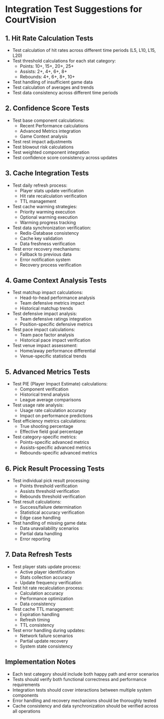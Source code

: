 # Integration Test Suggestions for CourtVision

## 1. Hit Rate Calculation Tests
- Test calculation of hit rates across different time periods (L5, L10, L15, L20)
- Test threshold calculations for each stat category:
  - Points: 10+, 15+, 20+, 25+
  - Assists: 2+, 4+, 6+, 8+
  - Rebounds: 4+, 6+, 8+, 10+
- Test handling of insufficient game data
- Test calculation of averages and trends
- Test data consistency across different time periods

## 2. Confidence Score Tests
- Test base component calculations:
  - Recent Performance calculations
  - Advanced Metrics integration
  - Game Context analysis
- Test rest impact adjustments
- Test blowout risk calculations
- Test weighted component integration
- Test confidence score consistency across updates

## 3. Cache Integration Tests
- Test daily refresh process:
  - Player stats update verification
  - Hit rate recalculation verification
  - TTL management
- Test cache warming strategies:
  - Priority warming execution
  - Optional warming execution
  - Warming progress tracking
- Test data synchronization verification:
  - Redis-Database consistency
  - Cache key validation
  - Data freshness verification
- Test error recovery mechanisms:
  - Fallback to previous data
  - Error notification system
  - Recovery process verification

## 4. Game Context Analysis Tests
- Test matchup impact calculations:
  - Head-to-head performance analysis
  - Team defensive metrics impact
  - Historical matchup trends
- Test defensive impact analysis:
  - Team defensive ratings integration
  - Position-specific defensive metrics
- Test pace impact calculations:
  - Team pace factor analysis
  - Historical pace impact verification
- Test venue impact assessment:
  - Home/away performance differential
  - Venue-specific statistical trends

## 5. Advanced Metrics Tests
- Test PIE (Player Impact Estimate) calculations:
  - Component verification
  - Historical trend analysis
  - League average comparisons
- Test usage rate analysis:
  - Usage rate calculation accuracy
  - Impact on performance predictions
- Test efficiency metrics calculations:
  - True shooting percentage
  - Effective field goal percentage
- Test category-specific metrics:
  - Points-specific advanced metrics
  - Assists-specific advanced metrics
  - Rebounds-specific advanced metrics

## 6. Pick Result Processing Tests
- Test individual pick result processing:
  - Points threshold verification
  - Assists threshold verification
  - Rebounds threshold verification
- Test result calculations:
  - Success/failure determination
  - Statistical accuracy verification
  - Edge case handling
- Test handling of missing game data:
  - Data unavailability scenarios
  - Partial data handling
  - Error reporting

## 7. Data Refresh Tests
- Test player stats update process:
  - Active player identification
  - Stats collection accuracy
  - Update frequency verification
- Test hit rate recalculation process:
  - Calculation accuracy
  - Performance optimization
  - Data consistency
- Test cache TTL management:
  - Expiration handling
  - Refresh timing
  - TTL consistency
- Test error handling during updates:
  - Network failure scenarios
  - Partial update recovery
  - System state consistency

## Implementation Notes
- Each test category should include both happy path and error scenarios
- Tests should verify both functional correctness and performance requirements
- Integration tests should cover interactions between multiple system components
- Error handling and recovery mechanisms should be thoroughly tested
- Cache consistency and data synchronization should be verified across all operations 